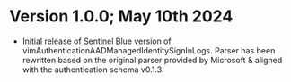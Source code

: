 # Version 1.0.0; May 10th 2024

- Initial release of Sentinel Blue version of vimAuthenticationAADManagedIdentitySignInLogs. Parser has been rewritten based on the original parser provided by Microsoft & aligned with the authentication schema v0.1.3.  